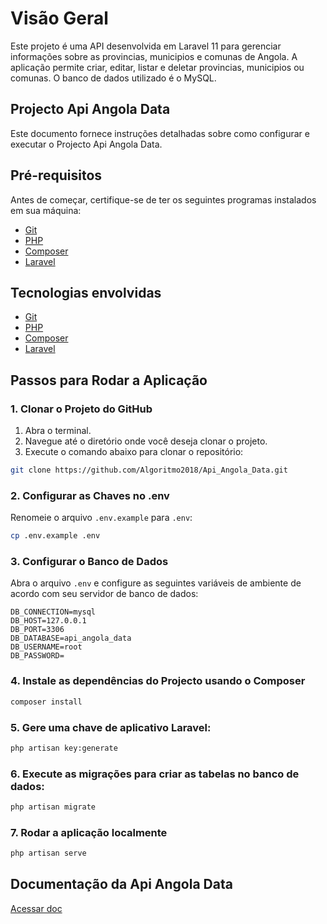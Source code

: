 # Visão Geral

Este projeto é uma API desenvolvida em Laravel 11 para gerenciar informações sobre as provincias, municipios e comunas de Angola. A aplicação permite criar, editar, listar e deletar provincias, municipios ou comunas. O banco de dados utilizado é o MySQL.
 
## Projecto Api Angola Data
Este documento fornece instruções detalhadas sobre como configurar e executar o Projecto Api Angola Data.

## Pré-requisitos

Antes de começar, certifique-se de ter os seguintes programas instalados em sua máquina:

 - [Git](https://git-scm.com/)
 - [PHP](https://www.php.net/)
 - [Composer](https://getcomposer.org/)
 - [Laravel](https://laravel.com/docs/11.x/installation/git-scm.com/)

## Tecnologias envolvidas 

 - [Git](https://git-scm.com/)
 - [PHP](https://www.php.net/)
 - [Composer](https://getcomposer.org/)
 - [Laravel](https://laravel.com/docs/11.x/installation/git-scm.com/)

## Passos para Rodar a Aplicação

### 1. Clonar o Projeto do GitHub

1. Abra o terminal.
2. Navegue até o diretório onde você deseja clonar o projeto.
3. Execute o comando abaixo para clonar o repositório:

```sh
git clone https://github.com/Algoritmo2018/Api_Angola_Data.git
```

### 2. Configurar as Chaves no .env

Renomeie o arquivo `.env.example` para `.env`:

```sh
cp .env.example .env
```

### 3. Configurar o Banco de Dados

Abra o arquivo `.env` e configure as seguintes variáveis de ambiente de acordo com seu servidor de banco de dados:

```dotenv
DB_CONNECTION=mysql
DB_HOST=127.0.0.1
DB_PORT=3306
DB_DATABASE=api_angola_data
DB_USERNAME=root
DB_PASSWORD=
```

### 4. Instale as dependências do Projecto usando o Composer

```sh
composer install
```

### 5. Gere uma chave de aplicativo Laravel:

```sh
php artisan key:generate
```

### 6. Execute as migrações para criar as tabelas no banco de dados:

```sh
php artisan migrate
```

### 7. Rodar a aplicação localmente

```sh
php artisan serve
```

## Documentação da Api Angola Data
 
[Acessar doc](https://documenter.getpostman.com/view/32762646/2sAYQgi8k6)
 
